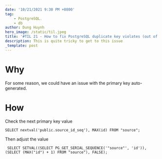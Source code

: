 ```yaml
---
date: '10/21/2021 9:30 PM +0800'
tag:
    - PostgreSQL.
    - db
author: Dung Huynh
hero_image: /static/til.jpeg
title: '#TIL 21 - How to fix PostgreSQL duplicate key violates (out of sync)'
description: This is quite tricky to get to this issue
_template: post
---
```


# Why

For some reason, we could have an issue with the primary key auto-generated.

# How

Check the next primary key value

    SELECT nextval('public.source_id_seq'), MAX(id) FROM "source";

Then adjust the value

     SELECT SETVAL((SELECT PG_GET_SERIAL_SEQUENCE('"source"', 'id')), (SELECT (MAX("id") + 1) FROM "source"), FALSE);
